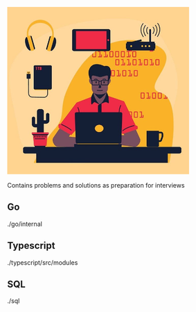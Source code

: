 ![coding interview prepare](https://github.com/wildegor/daily_tasks/blob/develop/image.png?raw=true)

Contains problems and solutions as preparation for interviews

## Go
./go/internal

## Typescript
./typescript/src/modules

## SQL
./sql
